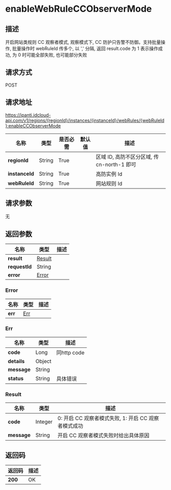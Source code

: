 # enableWebRuleCCObserverMode


## 描述
开启网站类规则 CC 观察者模式, 观察模式下, CC 防护只告警不防御。支持批量操作, 批量操作时 webRuleId 传多个, 以 ',' 分隔, 返回 result.code 为 1 表示操作成功, 为 0 时可能全部失败, 也可能部分失败

## 请求方式
POST

## 请求地址
https://ipanti.jdcloud-api.com/v1/regions/{regionId}/instances/{instanceId}/webRules/{webRuleId}:enableCCObserverMode

|名称|类型|是否必需|默认值|描述|
|---|---|---|---|---|
|**regionId**|String|True| |区域 ID, 高防不区分区域, 传 cn-north-1 即可|
|**instanceId**|String|True| |高防实例 Id|
|**webRuleId**|String|True| |网站规则 Id|

## 请求参数
无


## 返回参数
|名称|类型|描述|
|---|---|---|
|**result**|[Result](enablewebruleccobservermode#result)| |
|**requestId**|String| |
|**error**|[Error](enablewebruleccobservermode#error)| |

### <div id="error">Error</div>
|名称|类型|描述|
|---|---|---|
|**err**|[Err](enablewebruleccobservermode#err)| |
### <div id="err">Err</div>
|名称|类型|描述|
|---|---|---|
|**code**|Long|同http code|
|**details**|Object| |
|**message**|String| |
|**status**|String|具体错误|
### <div id="result">Result</div>
|名称|类型|描述|
|---|---|---|
|**code**|Integer|0: 开启 CC 观察者模式失败, 1: 开启 CC 观察者模式成功|
|**message**|String|开启 CC 观察者模式失败时给出具体原因|

## 返回码
|返回码|描述|
|---|---|
|**200**|OK|
